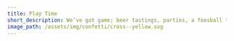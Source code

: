 ```yaml
---
title: Play Time
short_description: We’ve got game; beer tastings, parties, a foosball table and fun field trips.
image_path: /assets/img/confetti/cross--yellow.svg
---
```


